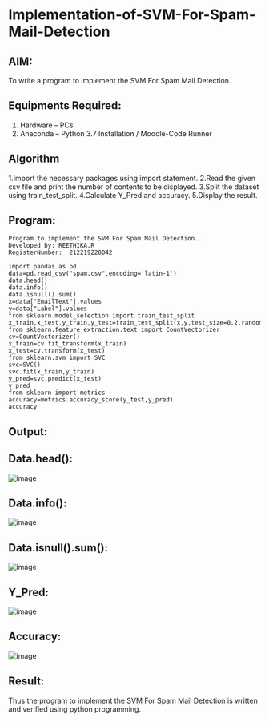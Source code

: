 # Implementation-of-SVM-For-Spam-Mail-Detection

## AIM:
To write a program to implement the SVM For Spam Mail Detection.

## Equipments Required:
1. Hardware – PCs
2. Anaconda – Python 3.7 Installation / Moodle-Code Runner

## Algorithm
1.Import the necessary packages using import statement.
2.Read the given csv file and print the number of contents to be displayed.
3.Split the dataset using train_test_split.
4.Calculate Y_Pred and accuracy.
5.Display the result. 

## Program:
```
Program to implement the SVM For Spam Mail Detection..
Developed by: REETHIKA.R
RegisterNumber:  212219220042

import pandas as pd
data=pd.read_csv("spam.csv",encoding='latin-1')
data.head()
data.info()
data.isnull().sum()
x=data["EmailText"].values
y=data["Label"].values
from sklearn.model_selection import train_test_split 
x_train,x_test,y_train,y_test=train_test_split(x,y,test_size=0.2,random_state=0)
from sklearn.feature_extraction.text import CountVectorizer
cv=CountVectorizer()
x_train=cv.fit_transform(x_train)
x_test=cv.transform(x_test)
from sklearn.svm import SVC
svc=SVC()
svc.fit(x_train,y_train)
y_pred=svc.predict(x_test)
y_pred
from sklearn import metrics
accuracy=metrics.accuracy_score(y_test,y_pred)
accuracy

```

## Output:

## Data.head():

![image](https://user-images.githubusercontent.com/98681990/174660497-82d7f30e-c8da-423f-b298-6e3208a42595.png)

## Data.info():

![image](https://user-images.githubusercontent.com/98681990/174660571-71df2803-7e89-41d8-93b8-b6862a12eee4.png)

## Data.isnull().sum():

![image](https://user-images.githubusercontent.com/98681990/174660705-cc2eb579-3bab-4238-957c-6057094fc173.png)

## Y_Pred:

![image](https://user-images.githubusercontent.com/98681990/174660743-c5f26956-4a00-40c8-8e65-a81f579dec6b.png)


## Accuracy:

![image](https://user-images.githubusercontent.com/98681990/174660764-eecc1fce-2712-48c1-a8c8-7a83280e987c.png)



## Result:
Thus the program to implement the SVM For Spam Mail Detection is written and verified using python programming.
